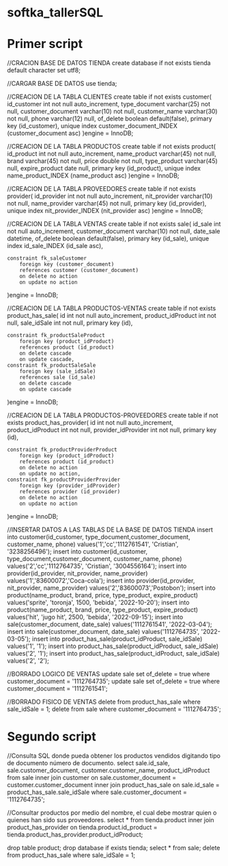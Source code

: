 # softka_tallerSQL

# Primer script

//CRACION BASE DE DATOS TIENDA
create database  if not exists tienda default character set utf8;

//CARGAR BASE DE DATOS
use tienda;

//CREACION DE LA TABLA CLIENTES
create table if not exists customer(
	id_customer int not null auto_increment,
    type_document varchar(25) not null,
    customer_document varchar(10) not null,
    customer_name varchar(30) not null,
    phone varchar(12) null,
    of_delete boolean default(false), 
    primary key (id_customer),
    unique index customer_document_INDEX (customer_document asc)
)engine = InnoDB;

//CREACION DE LA TABLA PRODUCTOS
create table if not exists product(
	id_product int not null auto_increment,
    name_product varchar(45) not null,
    brand varchar(45) not null,
    price double not null,
    type_product varchar(45) null,
    expire_product date null,
    primary key (id_product),
    unique index name_product_INDEX (name_product asc)
)engine = InnoDB;

//CREACION DE LA TABLA PROVEEDORES
create table if not exists provider(
	id_provider int not null auto_increment,
    nit_provider varchar(10) not null,
    name_provider varchar(45) not null,
    primary key (id_provider),
    unique index nit_provider_INDEX (nit_provider asc)
)engine = InnoDB;

//CREACION DE LA TABLA VENTAS
create table if not exists sale(
	id_sale int not null auto_increment,
    customer_document varchar(10) not null,
    date_sale datetime,
    of_delete boolean default(false),
    primary key (id_sale),
    unique index id_sale_INDEX (id_sale asc),
    
    constraint fk_saleCustomer
		foreign key (customer_document)
		references customer (customer_document)
		on delete no action
		on update no action
)engine = InnoDB;

//CREACION DE LA TABLA PRODUCTOS-VENTAS
create table if not exists product_has_sale(
	id int not null auto_increment,
    product_idProduct int not null,
    sale_idSale int not null,
    primary key (id),
    
    constraint fk_productSaleProduct
		foreign key (product_idProduct)
        references product (id_product)
        on delete cascade
		on update cascade,
    constraint fk_productSaleSale
		foreign key (sale_idSale)
        references sale (id_sale)
        on delete cascade
		on update cascade
)engine = InnoDB;

//CREACION DE LA TABLA PRODUCTOS-PROVEEDORES
create table if not exists product_has_provider(
	id int not null auto_increment,
    product_idProduct int not null,
    provider_idProvider int not null,
    primary key (id),
    
    constraint fk_productProviderProduct
		foreign key (product_idProduct)
        references product (id_product)
        on delete no action
		on update no action,
    constraint fk_productProviderProvider
		foreign key (provider_idProvider)
        references provider (id_provider)
        on delete no action
		on update no action
)engine = InnoDB;

//INSERTAR DATOS A LAS TABLAS DE LA BASE DE DATOS TIENDA
insert into customer(id_customer, type_document,customer_document, customer_name, phone) values('1','cc','1112761541', 'Cristian', '3238256496');
insert into customer(id_customer, type_document,customer_document, customer_name, phone) values('2','cc','1112764735', 'Cristian', '3004556164');
insert into provider(id_provider, nit_provider, name_provider) values('1','83600072','Coca-cola');
insert into provider(id_provider, nit_provider, name_provider) values('2','83600073','Postobon');
insert into product(name_product, brand, price, type_product, expire_product) values('sprite', 'toronja', 1500, 'bebida', '2022-10-20');
insert into product(name_product, brand, price, type_product, expire_product) values('hit', 'jugo hit', 2500, 'bebida', '2022-09-15');
insert into sale(customer_document, date_sale) values('1112761541', '2022-03-04');
insert into sale(customer_document, date_sale) values('1112764735', '2022-03-05');
insert into product_has_sale(product_idProduct, sale_idSale) values('1', '1');
insert into product_has_sale(product_idProduct, sale_idSale) values('2', '1');
insert into product_has_sale(product_idProduct, sale_idSale) values('2', '2');

//BORRADO LOGICO DE VENTAS
update sale set of_delete = true where customer_document = '1112764735';
update sale set of_delete = true where customer_document = '1112761541';

//BORRADO FISICO DE VENTAS
delete from product_has_sale where sale_idSale = 1;
delete from sale where customer_document = '1112764735';

# Segundo script

//Consulta SQL donde pueda obtener los productos vendidos digitando tipo de documento número de documento.
select sale.id_sale, sale.customer_document, customer.customer_name, product_idProduct from sale
inner join customer on sale.customer_document = customer.customer_document
inner join product_has_sale on sale.id_sale = product_has_sale.sale_idSale
where sale.customer_document = '1112764735';

//Consultar productos por medio del nombre, el cual debe mostrar quien o quienes han sido sus proveedores.
select *
from tienda.product
inner join product_has_provider on tienda.product.id_product = tienda.product_has_provider.product_idProduct;


drop table product;
drop database if exists tienda;
select * from sale;
delete from product_has_sale where sale_idSale = 1;
